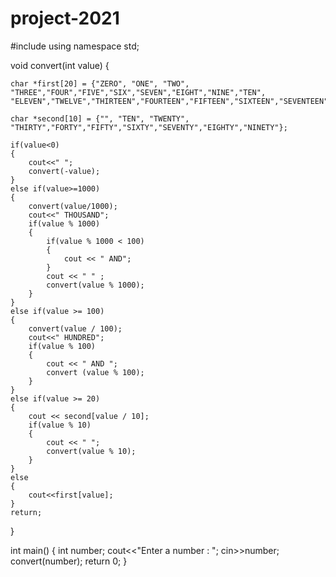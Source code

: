 # project-2021
#include<iostream>
using namespace std;

void convert(int value)
{
  
    char *first[20] = {"ZERO", "ONE", "TWO", "THREE","FOUR","FIVE","SIX","SEVEN","EIGHT","NINE","TEN",
    "ELEVEN","TWELVE","THIRTEEN","FOURTEEN","FIFTEEN","SIXTEEN","SEVENTEEN","EIGHTTEEN","NINETEEN"};
  
    char *second[10] = {"", "TEN", "TWENTY", "THIRTY","FORTY","FIFTY","SIXTY","SEVENTY","EIGHTY","NINETY"};

    if(value<0)
    {
        cout<<" ";
        convert(-value);
    }
    else if(value>=1000)
    {
        convert(value/1000);
        cout<<" THOUSAND";
        if(value % 1000)
        {
            if(value % 1000 < 100)
            {
                cout << " AND";
            }
            cout << " " ;
            convert(value % 1000);
        }
    }
    else if(value >= 100)
    {
        convert(value / 100);
        cout<<" HUNDRED";
        if(value % 100)
        {
            cout << " AND ";
            convert (value % 100);
        }
    }
    else if(value >= 20)
    {
        cout << second[value / 10];
        if(value % 10)
        {
            cout << " ";
            convert(value % 10);
        }
    }
    else
    {
        cout<<first[value];
    }
    return;
    
}

int main()
{
    int number;
    cout<<"Enter a number : ";
    cin>>number;
    convert(number);
    return 0;
}

